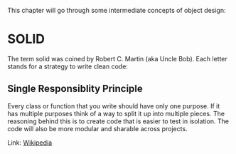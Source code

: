 This chapter will go through some intermediate concepts of object design:

# SOLID

The term solid was coined by Robert C. Martin (aka Uncle Bob). Each letter stands for a strategy to write clean code:

## Single Responsiblity Principle

Every class or function that you write should have only one purpose. If it has multiple purposes think of a way to split it up into multiple pieces. The reasoning behind this is to create code that is easier to test in isolation. The code will also be more modular and sharable across projects.

Link: [Wikipedia](https://en.wikipedia.org/wiki/Single_responsibility_principle)
